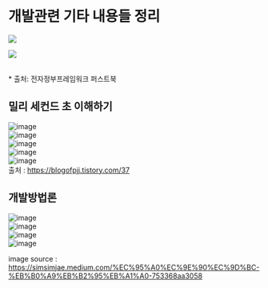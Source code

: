 # 개발관련 기타 내용들 정리
<div><img src="https://user-images.githubusercontent.com/44331989/50258142-a76f8600-0441-11e9-95ee-9ada6a947b92.JPG"><br/><p></div> 
<div><img src="https://user-images.githubusercontent.com/44331989/50258413-f79b1800-0442-11e9-97ee-a3e88bb3af58.jpg"></div><br/><p>
* 출처: 전자정부프레임워크 퍼스트북

## 밀리 세컨드 초 이해하기
![image](https://user-images.githubusercontent.com/44331989/126420046-f12c03f1-4a58-4b64-baa3-cfc8b57265a6.png) <br>
![image](https://user-images.githubusercontent.com/44331989/126420064-93f9e733-61bc-4de6-b4d7-093aa5873ad4.png) <br>
![image](https://user-images.githubusercontent.com/44331989/126420211-15280250-64c6-41a7-87c0-d6833e2cea6b.png) <br>
![image](https://user-images.githubusercontent.com/44331989/126420271-a6e7131c-417e-4924-980a-a69009c61d7a.png) <br>
![image](https://user-images.githubusercontent.com/44331989/126420330-ad1fc983-0905-4fc6-8ff5-fbeba9eb420b.png) <br>
출처 : https://blogofpjj.tistory.com/37 <br>
  
## 개발방법론
![image](https://user-images.githubusercontent.com/44331989/127084949-f8ffc382-a969-4842-81d0-c338df6435d6.png) <br>
![image](https://user-images.githubusercontent.com/44331989/127093401-2dbf1500-0646-436f-b7de-79b5aa2225b8.png) <br>
![image](https://user-images.githubusercontent.com/44331989/127093702-5e64bd9a-456d-45e4-8ef6-5f2f740d00f7.png) <br>
![image](https://user-images.githubusercontent.com/44331989/127093771-61c836cc-7496-41ac-af59-39cbcb7d730d.png) <br>

image source : https://simsimjae.medium.com/%EC%95%A0%EC%9E%90%EC%9D%BC-%EB%B0%A9%EB%B2%95%EB%A1%A0-753368aa3058
  

  





























